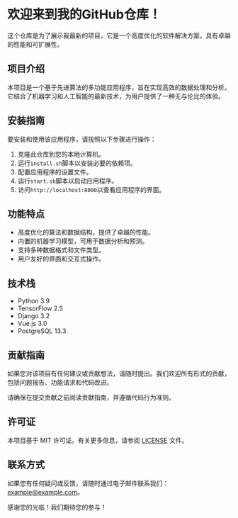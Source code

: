 # 欢迎来到我的GitHub仓库！

这个仓库是为了展示我最新的项目，它是一个高度优化的软件解决方案，具有卓越的性能和可扩展性。

## 项目介绍

本项目是一个基于先进算法的多功能应用程序，旨在实现高效的数据处理和分析。它结合了机器学习和人工智能的最新技术，为用户提供了一种无与伦比的体验。

## 安装指南

要安装和使用该应用程序，请按照以下步骤进行操作：

1. 克隆此仓库到您的本地计算机。
2. 运行`install.sh`脚本以安装必要的依赖项。
3. 配置应用程序的设置文件。
4. 运行`start.sh`脚本以启动应用程序。
5. 访问`http://localhost:8000`以查看应用程序的界面。

## 功能特点

- 高度优化的算法和数据结构，提供了卓越的性能。
- 内置的机器学习模型，可用于数据分析和预测。
- 支持多种数据格式和文件类型。
- 用户友好的界面和交互式操作。

## 技术栈

- Python 3.9
- TensorFlow 2.5
- Django 3.2
- Vue.js 3.0
- PostgreSQL 13.3

## 贡献指南

如果您对该项目有任何建议或贡献想法，请随时提出。我们欢迎所有形式的贡献，包括问题报告、功能请求和代码改进。

请确保在提交贡献之前阅读贡献指南，并遵循代码行为准则。

## 许可证

本项目基于 MIT 许可证。有关更多信息，请参阅 [LICENSE](./LICENSE) 文件。

## 联系方式

如果您有任何疑问或反馈，请随时通过电子邮件联系我们：example@example.com。

感谢您的光临！我们期待您的参与！
